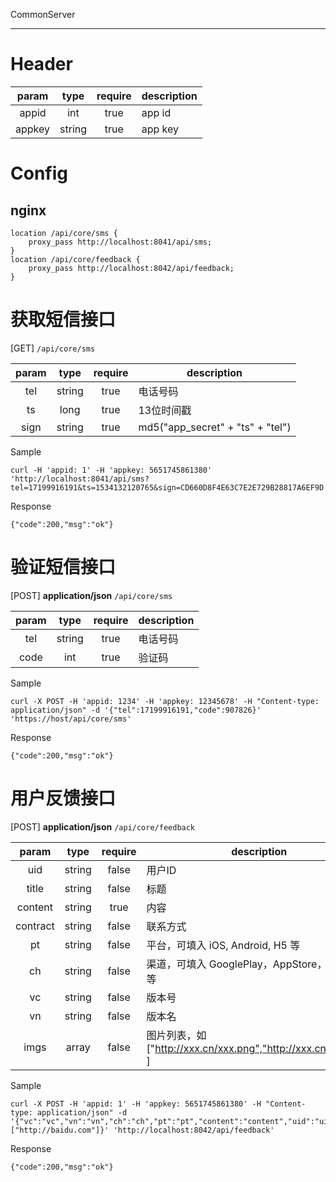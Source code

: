 CommonServer

------

# Header

| param | type | require | description |
| :---: | :---: | :---: | --- |
| appid | int | true | app id |
| appkey | string | true | app key |

# Config

## nginx

```
location /api/core/sms {
    proxy_pass http://localhost:8041/api/sms;
}
location /api/core/feedback {
    proxy_pass http://localhost:8042/api/feedback;
}
```

# 获取短信接口

[GET] `/api/core/sms`

| param | type | require | description |
| :---: | :---: | :---: | --- |
| tel | string | true | 电话号码 |
| ts | long | true | 13位时间戳 |
| sign | string | true | md5("app_secret" + "ts" + "tel") |

Sample

```
curl -H 'appid: 1' -H 'appkey: 5651745861380' 'http://localhost:8041/api/sms?tel=17199916191&ts=1534132120765&sign=CD660D8F4E63C7E2E729B28817A6EF9D'
```

Response

```
{"code":200,"msg":"ok"}
```

# 验证短信接口

[POST] **application/json** `/api/core/sms`

| param | type | require | description |
| :---: | :---: | :---: | --- |
| tel | string | true | 电话号码 |
| code | int | true | 验证码 |

Sample

```
curl -X POST -H 'appid: 1234' -H 'appkey: 12345678' -H "Content-type: application/json" -d '{"tel":17199916191,"code":907826}' 'https://host/api/core/sms'
```

Response

```
{"code":200,"msg":"ok"}
```

# 用户反馈接口

[POST] **application/json** `/api/core/feedback`

| param | type | require | description |
| :---: | :---: | :---: | --- |
| uid | string | false | 用户ID |
| title | string | false | 标题 |
| content | string | true | 内容 |
| contract | string | false | 联系方式 |
| pt | string | false | 平台，可填入 iOS, Android, H5 等 |
| ch | string | false | 渠道，可填入 GooglePlay，AppStore，Official 等 |
| vc | string | false | 版本号 |
| vn | string | false | 版本名 |
| imgs | array | false | 图片列表，如 \["http://xxx.cn/xxx.png","http://xxx.cn/xxx.png" \] |

Sample

```
curl -X POST -H 'appid: 1' -H 'appkey: 5651745861380' -H "Content-type: application/json" -d '{"vc":"vc","vn":"vn","ch":"ch","pt":"pt","content":"content","uid":"uid","title":"title","contract":"contract","imgs":["http://baidu.com"]}' 'http://localhost:8042/api/feedback'
```

Response

```
{"code":200,"msg":"ok"}
```
